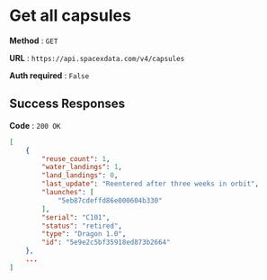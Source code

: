 # Get all capsules

**Method** : `GET`

**URL** : `https://api.spacexdata.com/v4/capsules`

**Auth required** : `False`

## Success Responses

**Code** : `200 OK`

```json
[
    {
        "reuse_count": 1,
        "water_landings": 1,
        "land_landings": 0,
        "last_update": "Reentered after three weeks in orbit",
        "launches": [
            "5eb87cdeffd86e000604b330"
        ],
        "serial": "C101",
        "status": "retired",
        "type": "Dragon 1.0",
        "id": "5e9e2c5bf35918ed873b2664"
    },
    ...
]
```
